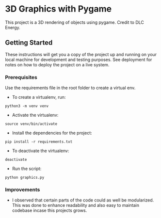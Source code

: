 # 3D Graphics with Pygame

This project is a 3D rendering of objects using pygame. Credit to DLC Energy.

## Getting Started
These instructions will get you a copy of the project up and running on your local machine for development and testing purposes. See deployment for notes on how to deploy the project on a live system.

### Prerequisites
Use the requirements file in the root folder to create a virtual env.
- To create a virtualenv, run:
```
python3 -m venv venv
```
- Activate the virtualenv:
```
source venv/bin/activate
```
- Install the dependencies for the project:
```
pip install -r requirements.txt
```
- To deactivate the virtualenv:
```
deactivate
```
- Run the script:
```
python graphics.py
```
### Improvements
- I observed that certain parts of the code could as well be modularized.
This was done to enhance readability and also easy to maintain codebase incase this projects grows.
